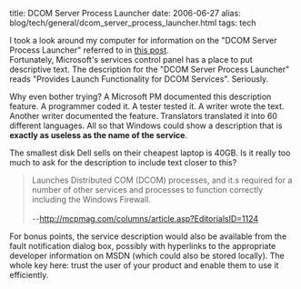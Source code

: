 title: DCOM Server Process Launcher
date: 2006-06-27
alias: blog/tech/general/dcom_server_process_launcher.html
tags: tech

I took a look around my computer for information on the "DCOM Server Process Launcher" referred to in <a 
href="/the_even_more_abominable_dialog_box">this post</a>.  
Fortunately, Microsoft's services control panel has a place to put descriptive text.  The description for the "DCOM Server 
Process Launcher" reads "Provides Launch Functionality for DCOM Services".  Seriously.

Why even bother trying? A Microsoft PM documented this description
feature. A programmer coded it. A tester tested it. A writer wrote the
text. Another writer documented the feature. Translators translated it
into 60 different languages. All so that Windows could show a
description that is <b>exactly as useless as the name of the
service</b>.

The smallest disk Dell sells on their cheapest laptop is 40GB. Is it
really too much to ask for the description to include text closer to
this?

> Launches Distributed COM (DCOM) processes, and it.s required for a
> number of other services and processes to function correctly
> including the Windows Firewall.<br>
> <br>
> --<http://mcpmag.com/columns/article.asp?EditorialsID=1124>

For bonus points, the service description would also be available from
the fault notification dialog box, possibly with hyperlinks to the
appropriate developer information on MSDN (which could also be stored
locally). The whole key here: trust the user of your product and
enable them to use it efficiently.
